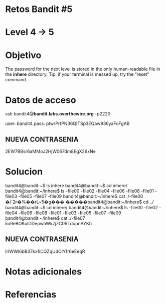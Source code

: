 # Retos Bandit  #5
# Level 4 -> 5

# Objetivo
The password for the next level is stored in the only human-readable file in the **inhere** directory. Tip: if your terminal is messed up, try the “reset” command.

# Datos de acceso
ssh bandit4@**bandit.labs.overthewire.org** -p2220

user: bandit4
pass: pIwrPrtPN36QITSp3EQaw936yaFoFgAB

## NUEVA CONTRASENIA
2EW7BBsr6aMMoJ2HjW067dm8EgX26xNe

# Solucion 
bandit4@bandit:~$ ls
inhere
bandit4@bandit:~$ cd inhere/
bandit4@bandit:~/inhere$ ls
-file00  -file02  -file04  -file06  -file08
-file01  -file03  -file05  -file07  -file09
bandit4@bandit:~/inhere$ cat ./-file00
�/`2ғ�%��rL~5�g��� �����bandit4@bandit:~/inhere$ cd ../
bandit4@bandit:~$ cd inhere/
bandit4@bandit:~/inhere$ ls
-file00  -file02  -file04  -file06  -file08
-file01  -file03  -file05  -file07  -file09
bandit4@bandit:~/inhere$ cat ./-file07
koReBOKuIDDepwhWk7jZC0RTdopnAYKh

## NUEVA CONTRASENIA
lrIWWI6bB37kxfiCQZqUdOIYfr6eEeqR

# Notas adicionales


# Referencias 